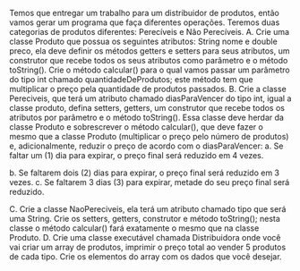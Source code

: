 Temos que entregar um trabalho para um distribuidor de produtos, então vamos gerar
um programa que faça diferentes operações. Teremos duas categorias de produtos
diferentes: Perecíveis e Não Perecíveis.
A. Crie uma classe Produto que possua os seguintes atributos: String nome e
double preco, ela deve definir os métodos getters e setters para seus
atributos, um construtor que recebe todos os seus atributos como parâmetro e
o método toString(). Crie o método calcular() para o qual vamos passar um
parâmetro do tipo int chamado quantidadeDeProdutos; este método tem que
multiplicar o preço pela quantidade de produtos passados.
B. Crie a classe Pereciveis, que terá um atributo chamado diasParaVencer do tipo
int, igual a classe produto, defina setters, getters, um construtor que recebe
todos os atributos por parâmetro e o método toString(). Essa classe deve
herdar da classe Produto e sobrescrever o método calcular(), que deve fazer o
mesmo que a classe Produto (multiplicar o preço pelo número de produtos) e,
adicionalmente, reduzir o preço de acordo com o diasParaVencer:
a. Se faltar um (1) dia para expirar, o preço final será reduzido em 4 vezes.

b. Se faltarem dois (2) dias para expirar, o preço final será reduzido em 3
vezes.
c. Se faltarem 3 dias (3) para expirar, metade do seu preço final será
reduzido.

C. Crie a classe NaoPereciveis, ela terá um atributo chamado tipo que será uma
String. Crie os setters, getters, construtor e método toString(); nesta classe o
método calcular() fará exatamente o mesmo que na classe Produto.
D. Crie uma classe executável chamada Distribuidora onde você vai criar um
array de produtos, imprimir o preço total ao vender 5 produtos de cada tipo.
Crie os elementos do array com os dados que você desejar.
